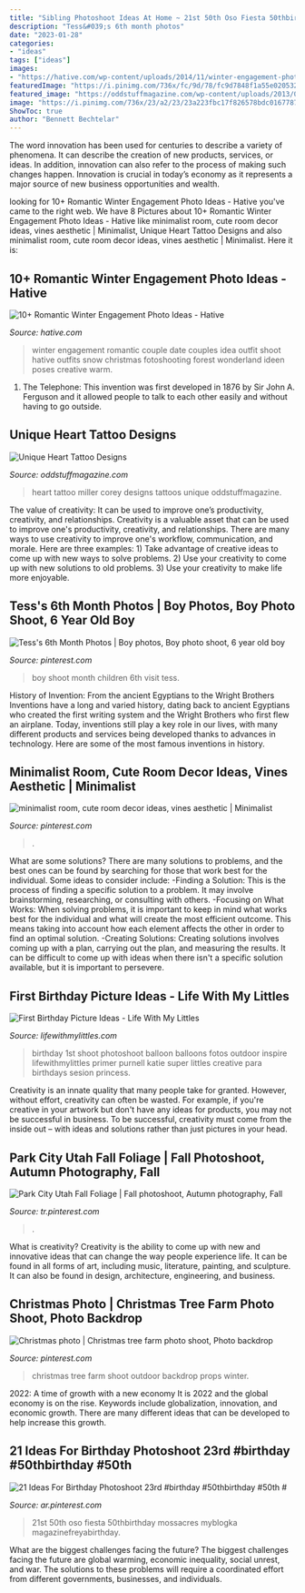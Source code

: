 ```yaml
---
title: "Sibling Photoshoot Ideas At Home ~ 21st 50th Oso Fiesta 50thbirthday Mossacres Myblogka Magazinefreyabirthday"
description: "Tess&#039;s 6th month photos"
date: "2023-01-28"
categories:
- "ideas"
tags: ["ideas"]
images:
- "https://hative.com/wp-content/uploads/2014/11/winter-engagement-photo-ideas/4-winter-engagement-photo-ideas.jpg"
featuredImage: "https://i.pinimg.com/736x/fc/9d/78/fc9d7848f1a55e0205323a711a98b072--winter-photography-heart-photography.jpg"
featured_image: "https://oddstuffmagazine.com/wp-content/uploads/2013/08/Heart-tattoo-designs-4-532x800.jpg"
image: "https://i.pinimg.com/736x/23/a2/23/23a223fbc17f826578bdc01677873bbd.jpg"
ShowToc: true
author: "Bennett Bechtelar"
---
```



The word innovation has been used for centuries to describe a variety of phenomena. It can describe the creation of new products, services, or ideas. In addition, innovation can also refer to the process of making such changes happen. Innovation is crucial in today’s economy as it represents a major source of new business opportunities and wealth.

	

		
looking for 10+ Romantic Winter Engagement Photo Ideas - Hative you've came to the right web. We have 8 Pictures about 10+ Romantic Winter Engagement Photo Ideas - Hative like minimalist room, cute room decor ideas, vines aesthetic | Minimalist, Unique Heart Tattoo Designs and also minimalist room, cute room decor ideas, vines aesthetic | Minimalist. Here it is:
		
    
## 10+ Romantic Winter Engagement Photo Ideas - Hative

<img loading=lazy src="https://hative.com/wp-content/uploads/2014/11/winter-engagement-photo-ideas/4-winter-engagement-photo-ideas.jpg" onerror="this.onerror=null;this.src='https://tse2.mm.bing.net/th?id=OIP.PttkRVoaTZOdBu3shGPDtQHaLI&amp;pid=15.1';" alt="10+ Romantic Winter Engagement Photo Ideas - Hative">

_Source: hative.com_

>winter engagement romantic couple date couples idea outfit shoot hative outfits snow christmas fotoshooting forest wonderland ideen poses creative warm. 

	

1. The Telephone: This invention was first developed in 1876 by Sir John A. Ferguson and it allowed people to talk to each other easily and without having to go outside.

    
## Unique Heart Tattoo Designs

<img loading=lazy src="https://oddstuffmagazine.com/wp-content/uploads/2013/08/Heart-tattoo-designs-4-532x800.jpg" onerror="this.onerror=null;this.src='https://tse3.mm.bing.net/th?id=OIP.n4Ew6oQK4kmHC_Ior7yHLQHaLI&amp;pid=15.1';" alt="Unique Heart Tattoo Designs">

_Source: oddstuffmagazine.com_

>heart tattoo miller corey designs tattoos unique oddstuffmagazine. 

	

The value of creativity: It can be used to improve one’s productivity, creativity, and relationships.
Creativity is a valuable asset that can be used to improve one's productivity, creativity, and relationships. There are many ways to use creativity to improve one's workflow, communication, and morale. Here are three examples: 1) Take advantage of creative ideas to come up with new ways to solve problems. 2) Use your creativity to come up with new solutions to old problems. 3) Use your creativity to make life more enjoyable.

    
## Tess&#039;s 6th Month Photos | Boy Photos, Boy Photo Shoot, 6 Year Old Boy

<img loading=lazy src="https://i.pinimg.com/736x/71/79/e7/7179e7f3851cf076c53fe2a0ea2fc26a--make-funny-faces--year-old.jpg" onerror="this.onerror=null;this.src='https://tse3.mm.bing.net/th?id=OIP.AlNyJzvPvyLowSeIXBDxHAHaLH&amp;pid=15.1';" alt="Tess&#039;s 6th Month Photos | Boy photos, Boy photo shoot, 6 year old boy">

_Source: pinterest.com_

>boy shoot month children 6th visit tess. 

	

History of Invention: From the ancient Egyptians to the Wright Brothers
Inventions have a long and varied history, dating back to ancient Egyptians who created the first writing system and the Wright Brothers who first flew an airplane. Today, inventions still play a key role in our lives, with many different products and services being developed thanks to advances in technology. Here are some of the most famous inventions in history.

    
## Minimalist Room, Cute Room Decor Ideas, Vines Aesthetic | Minimalist

<img loading=lazy src="https://i.pinimg.com/736x/5e/db/e9/5edbe9cd18484a9bccdda4fca357ad40.jpg" onerror="this.onerror=null;this.src='https://tse3.mm.bing.net/th?id=OIP.BFt7OCktTWHonPfbvPjvQAHaJ3&amp;pid=15.1';" alt="minimalist room, cute room decor ideas, vines aesthetic | Minimalist">

_Source: pinterest.com_

>. 

	

What are some solutions?
There are many solutions to problems, and the best ones can be found by searching for those that work best for the individual. Some ideas to consider include: 
-Finding a Solution: This is the process of finding a specific solution to a problem. It may involve brainstorming, researching, or consulting with others. 
-Focusing on What Works: When solving problems, it is important to keep in mind what works best for the individual and what will create the most efficient outcome. This means taking into account how each element affects the other in order to find an optimal solution. 
-Creating Solutions: Creating solutions involves coming up with a plan, carrying out the plan, and measuring the results. It can be difficult to come up with ideas when there isn't a specific solution available, but it is important to persevere.

    
## First Birthday Picture Ideas - Life With My Littles

<img loading=lazy src="https://farm6.staticflickr.com/5751/20748202635_e307e2bc76_c.jpg" onerror="this.onerror=null;this.src='https://tse1.mm.bing.net/th?id=OIP.wgC1QXDud-uY5_nhsbYSVgHaLG&amp;pid=15.1';" alt="First Birthday Picture Ideas - Life With My Littles">

_Source: lifewithmylittles.com_

>birthday 1st shoot photoshoot balloon balloons fotos outdoor inspire lifewithmylittles primer purnell katie super littles creative para birthdays sesion princess. 

	

Creativity is an innate quality that many people take for granted. However, without effort, creativity can often be wasted. For example, if you're creative in your artwork but don't have any ideas for products, you may not be successful in business. To be successful, creativity must come from the inside out – with ideas and solutions rather than just pictures in your head.

    
## Park City Utah Fall Foliage | Fall Photoshoot, Autumn Photography, Fall

<img loading=lazy src="https://i.pinimg.com/736x/23/a2/23/23a223fbc17f826578bdc01677873bbd.jpg" onerror="this.onerror=null;this.src='https://tse2.mm.bing.net/th?id=OIP.zzgxFLpjKJ1J0tL7YI1nXwHaJ_&amp;pid=15.1';" alt="Park City Utah Fall Foliage | Fall photoshoot, Autumn photography, Fall">

_Source: tr.pinterest.com_

>. 

	

What is creativity?
Creativity is the ability to come up with new and innovative ideas that can change the way people experience life. It can be found in all forms of art, including music, literature, painting, and sculpture. It can also be found in design, architecture, engineering, and business.

    
## Christmas Photo | Christmas Tree Farm Photo Shoot, Photo Backdrop

<img loading=lazy src="https://i.pinimg.com/736x/fc/9d/78/fc9d7848f1a55e0205323a711a98b072--winter-photography-heart-photography.jpg" onerror="this.onerror=null;this.src='https://tse3.mm.bing.net/th?id=OIP.IDy1MZsv2JGHKUF5XKD1DAHaLH&amp;pid=15.1';" alt="Christmas photo | Christmas tree farm photo shoot, Photo backdrop">

_Source: pinterest.com_

>christmas tree farm shoot outdoor backdrop props winter. 

	

2022: A time of growth with a new economy
It is 2022 and the global economy is on the rise. Keywords include globalization, innovation, and economic growth. There are many different ideas that can be developed to help increase this growth.

    
## 21 Ideas For Birthday Photoshoot 23rd #birthday #50thbirthday #50th #

<img loading=lazy src="https://i.pinimg.com/736x/8c/02/e4/8c02e4ed0a7abe72349615a3d1ed09bf.jpg" onerror="this.onerror=null;this.src='https://tse1.mm.bing.net/th?id=OIP.po7F28q319BWLBcG2Lv-GQHaNv&amp;pid=15.1';" alt="21 Ideas For Birthday Photoshoot 23rd #birthday #50thbirthday #50th #">

_Source: ar.pinterest.com_

>21st 50th oso fiesta 50thbirthday mossacres myblogka magazinefreyabirthday. 

	

What are the biggest challenges facing the future?
The biggest challenges facing the future are global warming, economic inequality, social unrest, and war. The solutions to these problems will require a coordinated effort from different governments, businesses, and individuals.

